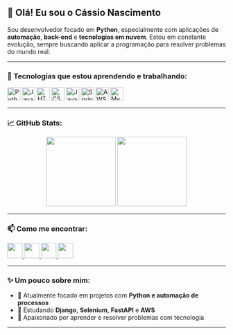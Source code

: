 ## 👋 Olá! Eu sou o Cássio Nascimento

Sou desenvolvedor focado em **Python**, especialmente com aplicações de **automação**, **back-end** e **tecnologias em nuvem**. Estou em constante evolução, sempre buscando aplicar a programação para resolver problemas do mundo real.

---

### 🚀 Tecnologias que estou aprendendo e trabalhando:

<div align="left">
  <img src="https://cdn.jsdelivr.net/gh/devicons/devicon/icons/python/python-original.svg" height="30" alt="Python logo"/>
  <img src="https://cdn.jsdelivr.net/gh/devicons/devicon/icons/java/java-original-wordmark.svg" height="30" alt="Java logo"/>
  <img src="https://cdn.jsdelivr.net/gh/devicons/devicon/icons/html5/html5-original.svg" height="30" alt="HTML5 logo"/>
  <img src="https://cdn.jsdelivr.net/gh/devicons/devicon/icons/css3/css3-original.svg" height="30" alt="CSS3 logo"/>
  <img src="https://cdn.jsdelivr.net/gh/devicons/devicon/icons/javascript/javascript-original.svg" height="30" alt="JavaScript logo"/>
  <img src="https://cdn.jsdelivr.net/gh/devicons/devicon/icons/spring/spring-original-wordmark.svg" height="30" alt="Spring logo"/>
  <img src="https://cdn.jsdelivr.net/gh/devicons/devicon/icons/amazonwebservices/amazonwebservices-original-wordmark.svg" height="30" alt="AWS logo"/>
  <img src="https://cdn.jsdelivr.net/gh/devicons/devicon/icons/mysql/mysql-original.svg" height="30" alt="MySQL logo"/>
</div>

---

### 📈 GitHub Stats:

<div align="center">
  <img src="https://github-readme-stats.vercel.app/api?username=DevCassioNascimento&show_icons=true&theme=dracula&count_private=true&hide_border=false" height="160"/>
  <img src="https://github-readme-stats.vercel.app/api/top-langs?username=DevCassioNascimento&layout=compact&langs_count=6&theme=dracula&hide_border=false" height="160"/>
</div>

---

### 📫 Como me encontrar:

<div align="left">
  <a href="mailto:cassionascimentovieira@outlook.com" target="_blank">
    <img src="https://img.shields.io/static/v1?message=Email&logo=microsoftoutlook&label=&color=0072C6&logoColor=white&labelColor=&style=for-the-badge" height="35" />
  </a>
  <a href="https://www.linkedin.com/in/c%C3%A1ssio-silveira-nascimento-97aa43254" target="_blank">
    <img src="https://img.shields.io/static/v1?message=LinkedIn&logo=linkedin&label=&color=0077B5&logoColor=white&labelColor=&style=for-the-badge" height="35" />
  </a>
  <a href="https://www.instagram.com/cassiosnascimento" target="_blank">
    <img src="https://img.shields.io/static/v1?message=Instagram&logo=instagram&label=&color=E4405F&logoColor=white&labelColor=&style=for-the-badge" height="35" />
  </a>
  <a href="https://discord.gg/ce9qruuf" target="_blank">
    <img src="https://img.shields.io/static/v1?message=Discord&logo=discord&label=&color=7289DA&logoColor=white&labelColor=&style=for-the-badge" height="35" />
  </a>
</div>

---

### ✨ Um pouco sobre mim:

- 🔭 Atualmente focado em projetos com **Python e automação de processos**
- 🌱 Estudando **Django**, **Selenium**, **FastAPI** e **AWS**
- 🧠 Apaixonado por aprender e resolver problemas com tecnologia

---

